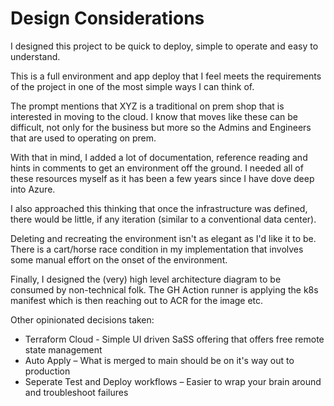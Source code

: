 # Design Considerations

I designed this project to be quick to deploy, simple to operate and easy to understand.

This is a full environment and app deploy that I feel meets the requirements of the project in one of the most simple ways I can think of. 

The prompt mentions that XYZ is a traditional on prem shop that is interested in moving to the cloud. I know that moves like these can be difficult, not only for the business but more so the Admins and Engineers that are used to operating on prem.

With that in mind, I added a lot of documentation, reference reading and hints in comments to get an environment off the ground. I needed all of these resources myself as it has been a few years since I have dove deep into Azure.

I also approached this thinking that once the infrastructure was defined, there would be little, if any iteration (similar to a conventional data center).

Deleting and recreating the environment isn't as elegant as I'd like it to be. There is a cart/horse race condition in my implementation that involves some manual effort on the onset of the environment.

Finally, I designed the (very) high level architecture diagram to be consumed by non-technical folk. The GH Action runner is applying the k8s manifest which is then reaching out to ACR for the image etc.

Other opinionated decisions taken:
* Terraform Cloud - Simple UI driven SaSS offering that offers free remote state management
* Auto Apply – What is merged to main should be on it's way out to production
* Seperate Test and Deploy workflows – Easier to wrap your brain around and troubleshoot failures